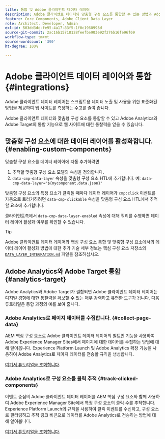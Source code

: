 ```yaml
---
title: 통합 및 Adobe 클라이언트 데이터 레이어
description: Adobe 클라이언트 데이터와 맞춤형 구성 요소를 통합할 수 있는 방법과 Adobe Analytics와 Adobe Target의 통합 기능으로 웹 사이트에 대한 통찰력을 얻을 수 있는 방법에 대해 알아봅니다.
feature: Core Components, Adobe Client Data Layer
role: Architect, Developer, Admin
exl-id: 503dd3dc-fe95-4a17-83f5-1f0c1960993d
source-git-commit: 2ac16b15718128feefbe903e92f276b16fe96f69
workflow-type: tm+mt
source-wordcount: '390'
ht-degree: 100%

---
```


# Adobe 클라이언트 데이터 레이어와 통합 {#integrations}

Adobe 클라이언트 데이터 레이어는 스크립트용 데이터 노출 및 사용을 위한 표준화된 방법을 제공하여 웹 사이트를 측정하는 수고를 줄여 줍니다.

Adobe 클라이언트 데이터와 맞춤형 구성 요소를 통합할 수 있고 Adobe Analytics와 Adobe Target의 통합 기능으로 웹 사이트에 대한 통찰력을 얻을 수 있습니다.

## 맞춤형 구성 요소에 대한 데이터 레이어를 활성화합니다. {#enabling-custom-components}

맞춤형 구성 요소를 데이터 레이어에 자동 추가하려면

1. 추적할 맞춤형 구성 요소 모델의 속성을 정의합니다.
1. `data-cmp-data-layer` 속성을 맞춤형 구성 요소 HTL에 추가합니다. 예: `data-cmp-data-layer="${mycomponent.data.json}"`

맞춤형 구성 요소의 특정 요소가 클릭될 때마다 데이터 레이어가 `cmp:click` 이벤트를 자동으로 트리거하려면 `data-cmp-clickable` 속성을 맞춤형 구성 요소 HTL에서 추적할 요소에 추가합니다.

클라이언트측에서 `data-cmp-data-layer-enabled` 속성에 대해 쿼리를 수행하면 데이터 레이어 활성화 여부를 확인할 수 있습니다.

>[!TIP]
>
>Adobe 클라이언트 데이터 레이어와 핵심 구성 요소 통합 및 맞춤형 구성 요소에서의 데이터 레이어 활성화 방법에 대한 추가 기술 세부 정보는 핵심 구성 요소 저장소의 [`DATA_LAYER_INTEGRATION.md`](https://github.com/adobe/aem-core-wcm-components/blob/master/DATA_LAYER_INTEGRATION.md) 파일을 참조하십시오.

## Adobe Analytics와 Adobe Target 통합 {#analytics-target}

Adobe Analytics와 Adobe Target가 결합되면 Adobe 클라이언트 데이터 레이어는 디지털 경험에 대한 통찰력을 확보할 수 있는 매우 강력하고 유연한 도구가 됩니다. 다음 튜토리얼은 통합 과정의 예를 보여 줍니다.

### Adobe Analytics로 페이지 데이터를 수집합니다. {#collect-page-data}

AEM 핵심 구성 요소로 Adobe 클라이언트 데이터 레이어의 빌트인 기능을 사용하여 Adobe Experience Manager Sites에서 페이지에 대한 데이터를 수집하는 방법에 대해 알아봅니다. Experience Platform Launch 및 Adobe Analytics 확장 기능을 사용하여 Adobe Analytics로 페이지 데이터를 전송할 규칙을 생성합니다.

[여기서 튜토리얼을 조회합니다](https://experienceleague.adobe.com/docs/experience-manager-learn/sites/integrations/analytics/collect-data-analytics.html).

### Adobe Analytics로 구성 요소를 클릭 추적 {#track-clicked-components}

이벤트 중심의 Adobe 클라이언트 데이터 레이어를 AEM 핵심 구성 요소와 함께 사용하여 Adobe Experience Manager Site에서 특정 구성 요소의 클릭 수를 추적합니다. Experience Platform Launch의 규칙을 사용하여 클릭 이벤트를 수신하고, 구성 요소로 필터링하고 추적 링크 비콘으로 데이터를 Adobe Analytics로 전송하는 방법에 대해 알아봅니다.

[여기서 튜토리얼을 조회합니다](https://experienceleague.adobe.com/docs/experience-manager-learn/sites/integrations/analytics/track-clicked-component.html).

